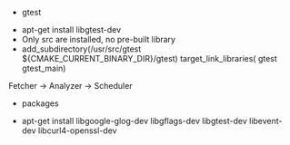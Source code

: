 * gtest
- apt-get install libgtest-dev
- Only src are installed, no pre-built library
- add_subdirectory(/usr/src/gtest ${CMAKE_CURRENT_BINARY_DIR}/gtest)
  target_link_libraries(<target> gtest gtest_main)

Fetcher -> Analyzer -> Scheduler

* packages
- apt-get install libgoogle-glog-dev libgflags-dev libgtest-dev libevent-dev libcurl4-openssl-dev

